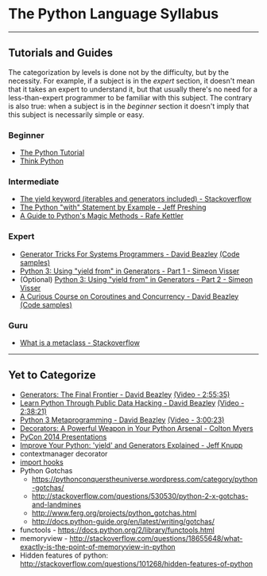 The Python Language Syllabus
============================
---

Tutorials and Guides
--------------------

The categorization by levels is done not by the difficulty, but by the necessity. For example, if a subject is in the *expert* section, it doesn't mean that it takes an expert to understand it, but that usually there's no need for a less-than-expert programmer to be familiar with this subject. The contrary is also true: when a subject is in the *beginner* section it doesn't imply that this subject is necessarily simple or easy.

### Beginner ###

* [The Python Tutorial](https://docs.python.org/2/tutorial/index.html)
* [Think Python](http://www.greenteapress.com/thinkpython/thinkpython.pdf)

### Intermediate ###

* [The yield keyword (iterables and generators included) - Stackoverflow](http://stackoverflow.com/questions/231767/what-does-the-yield-keyword-do-in-python/231855#231855)
* [The Python "with" Statement by Example - Jeff Preshing](http://preshing.com/20110920/the-python-with-statement-by-example/)
* [A Guide to Python's Magic Methods - Rafe Kettler](http://www.rafekettler.com/magicmethods.html)

### Expert ###

* [Generator Tricks For Systems Programmers - David Beazley](http://www.dabeaz.com/generators/Generators.pdf) [(Code samples)](http://www.dabeaz.com/generators/)
* [Python 3: Using "yield from" in Generators - Part 1 - Simeon Visser](http://simeonvisser.com/posts/python-3-using-yield-from-in-generators-part-1.html)
 * (Optional) [Python 3: Using "yield from" in Generators - Part 2 - Simeon Visser](http://simeonvisser.com/posts/python-3-using-yield-from-in-generators-part-2.html)
* [A Curious Course on Coroutines and Concurrency - David Beazley](http://www.dabeaz.com/coroutines/Coroutines.pdf) [(Code samples)](http://www.dabeaz.com/coroutines/)

### Guru ###

* [What is a metaclass - Stackoverflow](http://stackoverflow.com/questions/100003/what-is-a-metaclass-in-python/6581949#6581949)

---

Yet to Categorize
-----------------

* [Generators: The Final Frontier - David Beazley](http://www.dabeaz.com/finalgenerator/FinalGenerator.pdf) [(Video - 2:55:35)](http://www.youtube.com/watch?v=5-qadlG7tWo)
* [Learn Python Through Public Data Hacking - David Beazley](http://www.dabeaz.com/pydata/LearnPyData.pdf) [(Video - 2:38:21)](https://www.youtube.com/watch?v=RrPZza_vZ3w)
* [Python 3 Metaprogramming - David Beazley](http://www.dabeaz.com/py3meta/Py3Meta.pdf) [(Video - 3:00:23)](https://www.youtube.com/watch?v=sPiWg5jSoZI)
* [Decorators: A Powerful Weapon in Your Python Arsenal - Colton Myers](https://speakerdeck.com/pycon2014/decorators-a-powerful-weapon-in-your-python-arsenal-by-colton-myers)
* [PyCon 2014 Presentations](https://speakerdeck.com/pycon2014)
* [Improve Your Python: 'yield' and Generators Explained - Jeff Knupp](http://www.jeffknupp.com/blog/2013/04/07/improve-your-python-yield-and-generators-explained/)
* contextmanager decorator
* [import hooks](http://xion.org.pl/2012/05/06/hacking-python-imports/)
* Python Gotchas
	* https://pythonconquerstheuniverse.wordpress.com/category/python-gotchas/
	* http://stackoverflow.com/questions/530530/python-2-x-gotchas-and-landmines
	* http://www.ferg.org/projects/python_gotchas.html
	* http://docs.python-guide.org/en/latest/writing/gotchas/
* functools - https://docs.python.org/2/library/functools.html
* memoryview - http://stackoverflow.com/questions/18655648/what-exactly-is-the-point-of-memoryview-in-python
* Hidden features of python: http://stackoverflow.com/questions/101268/hidden-features-of-python